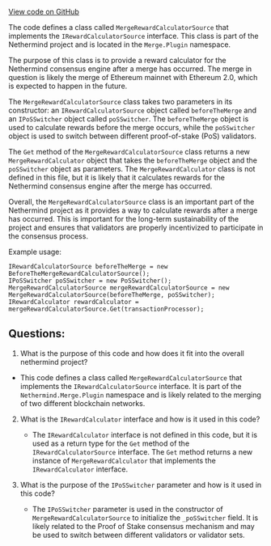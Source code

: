 [View code on GitHub](https://github.com/nethermindeth/nethermind/Nethermind.Merge.Plugin/MergeRewardCalculatorSource.cs)

The code defines a class called `MergeRewardCalculatorSource` that implements the `IRewardCalculatorSource` interface. This class is part of the Nethermind project and is located in the `Merge.Plugin` namespace. 

The purpose of this class is to provide a reward calculator for the Nethermind consensus engine after a merge has occurred. The merge in question is likely the merge of Ethereum mainnet with Ethereum 2.0, which is expected to happen in the future. 

The `MergeRewardCalculatorSource` class takes two parameters in its constructor: an `IRewardCalculatorSource` object called `beforeTheMerge` and an `IPoSSwitcher` object called `poSSwitcher`. The `beforeTheMerge` object is used to calculate rewards before the merge occurs, while the `poSSwitcher` object is used to switch between different proof-of-stake (PoS) validators. 

The `Get` method of the `MergeRewardCalculatorSource` class returns a new `MergeRewardCalculator` object that takes the `beforeTheMerge` object and the `poSSwitcher` object as parameters. The `MergeRewardCalculator` class is not defined in this file, but it is likely that it calculates rewards for the Nethermind consensus engine after the merge has occurred. 

Overall, the `MergeRewardCalculatorSource` class is an important part of the Nethermind project as it provides a way to calculate rewards after a merge has occurred. This is important for the long-term sustainability of the project and ensures that validators are properly incentivized to participate in the consensus process. 

Example usage:

```
IRewardCalculatorSource beforeTheMerge = new BeforeTheMergeRewardCalculatorSource();
IPoSSwitcher poSSwitcher = new PoSSwitcher();
MergeRewardCalculatorSource mergeRewardCalculatorSource = new MergeRewardCalculatorSource(beforeTheMerge, poSSwitcher);
IRewardCalculator rewardCalculator = mergeRewardCalculatorSource.Get(transactionProcessor);
```
## Questions: 
 1. What is the purpose of this code and how does it fit into the overall nethermind project?
   - This code defines a class called `MergeRewardCalculatorSource` that implements the `IRewardCalculatorSource` interface. It is part of the `Nethermind.Merge.Plugin` namespace and is likely related to the merging of two different blockchain networks. 

2. What is the `IRewardCalculator` interface and how is it used in this code?
   - The `IRewardCalculator` interface is not defined in this code, but it is used as a return type for the `Get` method of the `IRewardCalculatorSource` interface. The `Get` method returns a new instance of `MergeRewardCalculator` that implements the `IRewardCalculator` interface.

3. What is the purpose of the `IPoSSwitcher` parameter and how is it used in this code?
   - The `IPoSSwitcher` parameter is used in the constructor of `MergeRewardCalculatorSource` to initialize the `_poSSwitcher` field. It is likely related to the Proof of Stake consensus mechanism and may be used to switch between different validators or validator sets.